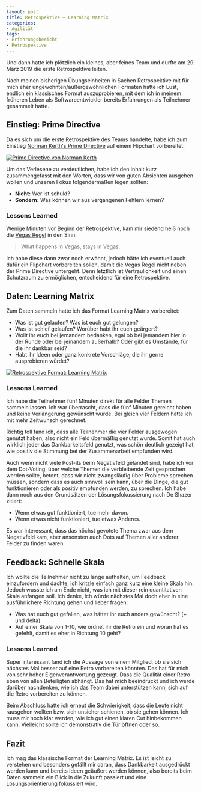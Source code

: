 ```yaml
---
layout: post
title: Retrospektive – Learning Matrix
categories:
- Agilität
tags:
- Erfahrungsbericht
- Retrospektive
---
```


Und dann hatte ich plötzlich ein kleines, aber feines Team und durfte am 29.
März 2019 die erste Retrospektive leiten.

Nach meinen bisherigen Übungseinheiten in Sachen Retrospektive mit für mich eher
ungewohnten/außergewöhnlichen Formaten hatte ich Lust, endlich ein klassisches
Format auszuprobieren, mit dem ich in meinem früheren Leben als
Softwareentwickler bereits Erfahrungen als Teilnehmer gesammelt hatte.

## Einstieg: Prime Directive

Da es sich um die erste Retrospektive des Teams handelte, habe ich zum Einstieg
[Norman Kerth's Prime Directive](http://retrospectivewiki.org/index.php?title=The_Prime_Directive)
auf einem Flipchart vorbereitet:

[![Prime Directive von Norman Kerth]({{site.baseurl}}/assets/img/posts/flipcharts/prime_directive.jpg)]({{site.baseurl}}/assets/img/posts/flipcharts/prime_directive.jpg)

Um das Verlesene zu verdeutlichen, habe ich den Inhalt kurz zusammengefasst mit
den Worten, dass wir von guten Absichten ausgehen wollen und unseren Fokus
folgendermaßen legen sollten:

* **Nicht:** Wer ist schuld?
* **Sondern:** Was können wir aus vergangenen Fehlern lernen?

### Lessons Learned

Wenige Minuten vor Beginn der Retrospektive, kam mir siedend heiß noch die
[Vegas Regel](https://t2informatik.de/wissen-kompakt/vegas-regel/) in den Sinn:

> What happens in Vegas, stays in Vegas.

Ich habe diese dann zwar noch erwähnt, jedoch hätte ich eventuell auch dafür
ein Flipchart vorbereiten sollen, damit die Vegas Regel nicht neben der Prime
Directive untergeht. Denn letztlich ist Vertraulichkeit und einen Schutzraum zu
ermöglichen, entscheidend für eine Retrospektive.

## Daten: Learning Matrix

Zum Daten sammeln hatte ich das Format Learning Matrix vorbereitet:

* Was ist gut gelaufen? Was ist euch gut gelungen?
* Was ist schief gelaufen? Worüber habt ihr euch geärgert?
* Wollt ihr euch bei jemandem bedanken, egal ob bei jemandem hier in der Runde
  oder bei jemandem außerhalb? Oder gibt es Umstände, für die ihr dankbar seid?
* Habt ihr Ideen oder ganz konkrete Vorschläge, die ihr gerne ausprobieren
  würdet?

[![Retrospektive Format: Learning Matrix]({{site.baseurl}}/assets/img/posts/flipcharts/learning_matrix.jpg)]({{site.baseurl}}/assets/img/posts/flipcharts/learning_matrix.jpg)

### Lessons Learned

Ich habe die Teilnehmer fünf Minuten direkt für alle Felder Themen sammeln
lassen. Ich war überrascht, dass die fünf Minuten gereicht haben und keine
Verlängerung gewünscht wurde. Bei gleich vier Feldern hätte ich mit mehr
Zeitwunsch gerechnet.

Richtig toll fand ich, dass alle Teilnehmer die vier Felder ausgewogen genutzt
haben, also nicht ein Feld übermäßig genutzt wurde. Somit hat auch wirklich
jeder das Dankbarkeitsfeld genutzt, was schön deutlich gezeigt hat, wie positiv
die Stimmung bei der Zusammenarbeit empfunden wird.

Auch wenn nicht viele Post-its beim Negativfeld gelandet sind, habe ich vor dem
Dot-Voting, über welche Themen die verbleibende Zeit gesprochen werden sollte,
betont, dass wir nicht zwangsläufig über Probleme sprechen müssen, sondern dass
es auch sinnvoll sein kann, über die Dinge, die gut funktionieren oder als
positiv empfunden werden, zu sprechen. Ich habe dann noch aus den Grundsätzen
der Lösungsfokussierung nach De Shazer zitiert:

* Wenn etwas gut funktioniert, tue mehr davon.
* Wenn etwas nicht funktioniert, tue etwas Anderes.

Es war interessant, dass das höchst gevotete Thema zwar aus dem Negativfeld kam,
aber ansonsten auch Dots auf Themen aller anderer Felder zu finden waren.

## Feedback: Schnelle Skala

Ich wollte die Teilnehmer nicht zu lange aufhalten, um Feedback einzufordern und
dachte, ich kritzle einfach ganz kurz eine kleine Skala hin. Jedoch wusste ich
am Ende nicht, was ich mit dieser rein quantitativen Skala anfangen soll. Ich
denke, ich würde nächstes Mal doch eher in eine ausführlichere Richtung gehen
und lieber fragen:

* Was hat euch gut gefallen, was hättet ihr euch anders gewünscht? (+ und delta)
* Auf einer Skala von 1-10, wie ordnet ihr die Retro ein und woran hat es gefehlt,
  damit es eher in Richtung 10 geht?

### Lessons Learned

Super interessant fand ich die Aussage von einem Mitglied, ob sie sich nächstes
Mal besser auf eine Retro vorbereiten könnten. Das hat für mich von sehr hoher
Eigenverantwortung gezeugt. Dass die Qualität einer Retro eben von allen
Beteiligten abhängt. Das hat mich beeindruckt und ich werde darüber nachdenken,
wie ich das Team dabei unterstützen kann, sich auf die Retro vorbereiten zu
können.

Beim Abschluss hatte ich erneut die Schwierigkeit, dass die Leute nicht
rausgehen wollten bzw. sich unsicher schienen, ob sie gehen können. Ich muss mir
noch klar werden, wie ich gut einen klaren Cut hinbekommen kann. Vielleicht
sollte ich demonstrativ die Tür öffnen oder so.

## Fazit

Ich mag das klassische Format der Learning Matrix. Es ist leicht zu verstehen
und besonders gefällt mir daran, dass Dankbarkeit ausgedrückt werden kann und
bereits Ideen geäußert werden können, also bereits beim Daten sammeln ein Blick
in die Zukunft passiert und eine Lösungsorientierung fokussiert wird.
